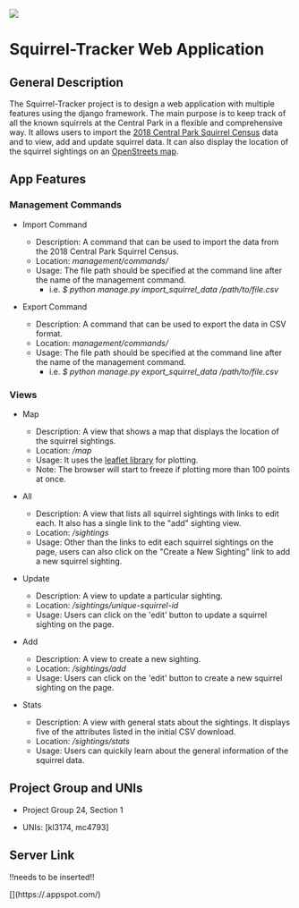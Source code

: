 ![](https://media.npr.org/assets/img/2017/04/25/istock-115796521-fcf434f36d3d0865301cdcb9c996cfd80578ca99-s800-c85.jpg)
# Squirrel-Tracker Web Application

## General Description
The Squirrel-Tracker project is to design a web application with multiple features using the django framework. The main purpose is to keep track of all the known squirrels at the Central Park in a flexible and comprehensive way. 
It allows users to import the [2018 Central Park Squirrel Census](https://data.cityofnewyork.us/Environment/2018-Central-Park-Squirrel-Census-Squirrel-Data/vfnx-vebw) data and to view, add and update squirrel data.
It can also display the location of the squirrel sightings on an [OpenStreets map](https://www.openstreetmap.org/about/).


## App Features
### Management Commands
* Import Command
  + Description: A command that can be used to import the data from the 2018 Central Park Squirrel Census.
  + Location: *management/commands/*
  + Usage: The file path should be specified at the command line after the name of the management command. 
    + i.e. *$ python manage.py import_squirrel_data /path/to/file.csv*

* Export Command
  + Description: A command that can be used to export the data in CSV format. 
  + Location: *management/commands/*
  + Usage: The file path should be specified at the command line after the name of the management command. 
    + i.e. *$ python manage.py export_squirrel_data /path/to/file.csv*


### Views
* Map
  + Description: A view that shows a map that displays the location of the squirrel sightings. 
  + Location: */map*
  + Usage: It uses the [leaflet library](https://leafletjs.com/) for plotting. 
  + Note: The browser will start to freeze if plotting more than 100 points at once.
  
* All
  + Description: A view that lists all squirrel sightings with links to edit each. It also has a single link to the "add" sighting view.
  + Location: */sightings*
  + Usage: Other than the links to edit each squirrel sightings on the page, users can also click on the "Create a New Sighting" link to add a new squirrel sighting.
  
* Update
  + Description: A view to update a particular sighting. 
  + Location: */sightings/unique-squirrel-id*
  + Usage: Users can click on the 'edit' button to update a squirrel sighting on the page.
  
* Add
  + Description:  A view to create a new sighting. 
  + Location: */sightings/add*
  + Usage: Users can click on the 'edit' button to create a new squirrel sighting on the page.
  
* Stats
  + Description: A view with general stats about the sightings. It displays five of the attributes listed in the initial CSV download.
  + Location: */sightings/stats*
  + Usage: Users can quickily learn about the general information of the squirrel data.


## Project Group and UNIs
* Project Group 24, Section 1

* UNIs: [kl3174, mc4793]


## Server Link
!!needs to be inserted!!

[](https://<your project id>.appspot.com/)

